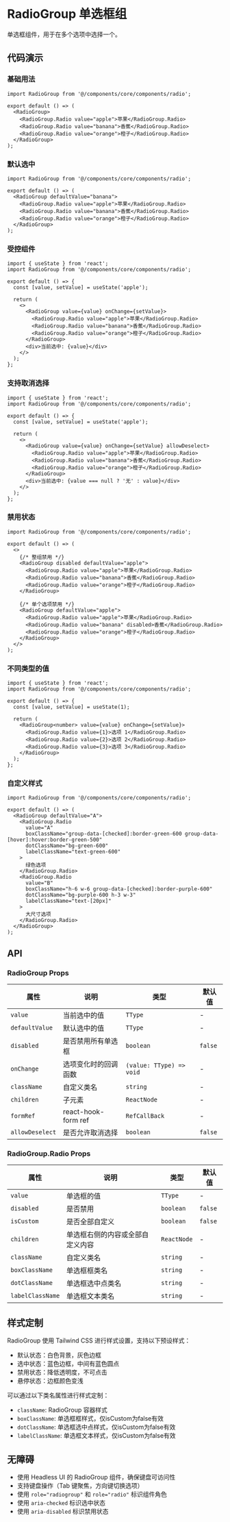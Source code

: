# RadioGroup 单选框组

单选框组件，用于在多个选项中选择一个。

## 代码演示

### 基础用法

```tsx
import RadioGroup from '@/components/core/components/radio';

export default () => (
  <RadioGroup>
    <RadioGroup.Radio value="apple">苹果</RadioGroup.Radio>
    <RadioGroup.Radio value="banana">香蕉</RadioGroup.Radio>
    <RadioGroup.Radio value="orange">橙子</RadioGroup.Radio>
  </RadioGroup>
);
```

### 默认选中

```tsx
import RadioGroup from '@/components/core/components/radio';

export default () => (
  <RadioGroup defaultValue="banana">
    <RadioGroup.Radio value="apple">苹果</RadioGroup.Radio>
    <RadioGroup.Radio value="banana">香蕉</RadioGroup.Radio>
    <RadioGroup.Radio value="orange">橙子</RadioGroup.Radio>
  </RadioGroup>
);
```

### 受控组件

```tsx
import { useState } from 'react';
import RadioGroup from '@/components/core/components/radio';

export default () => {
  const [value, setValue] = useState('apple');
  
  return (
    <>
      <RadioGroup value={value} onChange={setValue}>
        <RadioGroup.Radio value="apple">苹果</RadioGroup.Radio>
        <RadioGroup.Radio value="banana">香蕉</RadioGroup.Radio>
        <RadioGroup.Radio value="orange">橙子</RadioGroup.Radio>
      </RadioGroup>
      <div>当前选中: {value}</div>
    </>
  );
};
```

### 支持取消选择

```tsx
import { useState } from 'react';
import RadioGroup from '@/components/core/components/radio';

export default () => {
  const [value, setValue] = useState('apple');
  
  return (
    <>
      <RadioGroup value={value} onChange={setValue} allowDeselect>
        <RadioGroup.Radio value="apple">苹果</RadioGroup.Radio>
        <RadioGroup.Radio value="banana">香蕉</RadioGroup.Radio>
        <RadioGroup.Radio value="orange">橙子</RadioGroup.Radio>
      </RadioGroup>
      <div>当前选中: {value === null ? '无' : value}</div>
    </>
  );
};
```

### 禁用状态

```tsx
import RadioGroup from '@/components/core/components/radio';

export default () => (
  <>
    {/* 整组禁用 */}
    <RadioGroup disabled defaultValue="apple">
      <RadioGroup.Radio value="apple">苹果</RadioGroup.Radio>
      <RadioGroup.Radio value="banana">香蕉</RadioGroup.Radio>
      <RadioGroup.Radio value="orange">橙子</RadioGroup.Radio>
    </RadioGroup>
    
    {/* 单个选项禁用 */}
    <RadioGroup defaultValue="apple">
      <RadioGroup.Radio value="apple">苹果</RadioGroup.Radio>
      <RadioGroup.Radio value="banana" disabled>香蕉</RadioGroup.Radio>
      <RadioGroup.Radio value="orange">橙子</RadioGroup.Radio>
    </RadioGroup>
  </>
);
```

### 不同类型的值

```tsx
import { useState } from 'react';
import RadioGroup from '@/components/core/components/radio';

export default () => {
  const [value, setValue] = useState(1);
  
  return (
    <RadioGroup<number> value={value} onChange={setValue}>
      <RadioGroup.Radio value={1}>选项 1</RadioGroup.Radio>
      <RadioGroup.Radio value={2}>选项 2</RadioGroup.Radio>
      <RadioGroup.Radio value={3}>选项 3</RadioGroup.Radio>
    </RadioGroup>
  );
};
```

### 自定义样式

```tsx
import RadioGroup from '@/components/core/components/radio';

export default () => (
  <RadioGroup defaultValue="A">
    <RadioGroup.Radio
      value="A"
      boxClassName="group-data-[checked]:border-green-600 group-data-[hover]:hover:border-green-500"
      dotClassName="bg-green-600"
      labelClassName="text-green-600"
    >
      绿色选项
    </RadioGroup.Radio>
    <RadioGroup.Radio
      value="B"
      boxClassName="h-6 w-6 group-data-[checked]:border-purple-600"
      dotClassName="bg-purple-600 h-3 w-3"
      labelClassName="text-[20px]"
    >
      大尺寸选项
    </RadioGroup.Radio>
  </RadioGroup>
);
```

## API

### RadioGroup Props

| 属性             | 说明                  | 类型                       | 默认值     |
|----------------|---------------------|--------------------------|---------|
| `value`        | 当前选中的值              | `TType`                  | -       |
| `defaultValue` | 默认选中的值              | `TType`                  | -       |
| `disabled`     | 是否禁用所有单选框           | `boolean`                | `false` |
| `onChange`     | 选项变化时的回调函数          | `(value: TType) => void` | -       |
| `className`    | 自定义类名               | `string`                 | -       |
| `children`     | 子元素                 | `ReactNode`              | -       |
| `formRef`      | react-hook-form ref | `RefCallBack`            | -       |
| `allowDeselect`| 是否允许取消选择            | `boolean`                | `false` |

### RadioGroup.Radio Props

| 属性               | 说明               | 类型          | 默认值     |
|------------------|------------------|-------------|---------|
| `value`          | 单选框的值            | `TType`     | -       |
| `disabled`       | 是否禁用             | `boolean`   | `false` |
| `isCustom`       | 是否全部自定义          | `boolean`   | `false` |
| `children`       | 单选框右侧的内容或全部自定义内容 | `ReactNode` | -       |
| `className`      | 自定义类名            | `string`    | -       |
| `boxClassName`   | 单选框框类名           | `string`    | -       |
| `dotClassName`   | 单选框选中点类名         | `string`    | -       |
| `labelClassName` | 单选框文本类名          | `string`    | -       |
## 样式定制

RadioGroup 使用 Tailwind CSS 进行样式设置，支持以下预设样式：

- 默认状态：白色背景，灰色边框
- 选中状态：蓝色边框，中间有蓝色圆点
- 禁用状态：降低透明度，不可点击
- 悬停状态：边框颜色变浅

可以通过以下类名属性进行样式定制：
- `className`: RadioGroup 容器样式
- `boxClassName`: 单选框框样式，仅isCustom为false有效
- `dotClassName`: 单选框选中点样式，仅isCustom为false有效
- `labelClassName`: 单选框文本样式，仅isCustom为false有效

## 无障碍

- 使用 Headless UI 的 RadioGroup 组件，确保键盘可访问性
- 支持键盘操作（Tab 键聚焦，方向键切换选项）
- 使用 `role="radiogroup"` 和 `role="radio"` 标识组件角色
- 使用 `aria-checked` 标识选中状态
- 使用 `aria-disabled` 标识禁用状态